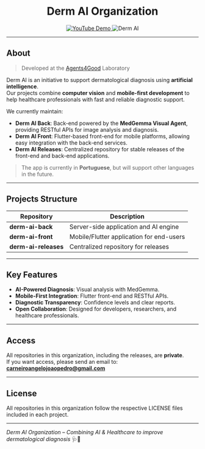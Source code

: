 <h1 align="center">Derm AI Organization</h1>

<p align="center">
  <a href="https://youtube.com/shorts/ctMW6UkKagg" target="_blank">
    <img src="https://img.shields.io/badge/YouTube-Demo-red?logo=youtube&style=flat-square" alt="YouTube Demo"/>
  </a>
  <img src="https://img.shields.io/badge/AI-Dermatology-blue?style=flat-square" alt="Derm AI"/>
</p>

---
## About

> Developed at the [Agents4Good](https://github.com/Agents4Good) Laboratory

Derm AI is an initiative to support dermatological diagnosis using **artificial intelligence**.  
Our projects combine **computer vision** and **mobile-first development** to help healthcare professionals with fast and reliable diagnostic support.

We currently maintain:

- **Derm AI Back**: Back-end powered by the **MedGemma Visual Agent**, providing RESTful APIs for image analysis and diagnosis.
- **Derm AI Front**: Flutter-based front-end for mobile platforms, allowing easy integration with the back-end services.
- **Derm AI Releases**: Centralized repository for stable releases of the front-end and back-end applications.

> The app is currently in **Portuguese**, but will support other languages in the future.

---
## Projects Structure

| Repository           | Description                               |
| ------------------- | ----------------------------------------- |
| **derm-ai-back**    | Server-side application and AI engine      |
| **derm-ai-front**   | Mobile/Flutter application for end-users   |
| **derm-ai-releases**| Centralized repository for releases        |

---
## Key Features

- **AI-Powered Diagnosis**: Visual analysis with MedGemma.
- **Mobile-First Integration**: Flutter front-end and RESTful APIs.
- **Diagnostic Transparency**: Confidence levels and clear reports.
- **Open Collaboration**: Designed for developers, researchers, and healthcare professionals.

---
## Access

All repositories in this organization, including the releases, are **private**.  
If you want access, please send an email to: **carneiroangelojoaopedro@gmail.com**

---
## License

All repositories in this organization follow the respective LICENSE files included in each project.

---
*Derm AI Organization – Combining AI & Healthcare to improve dermatological diagnosis* 🩺🤖
